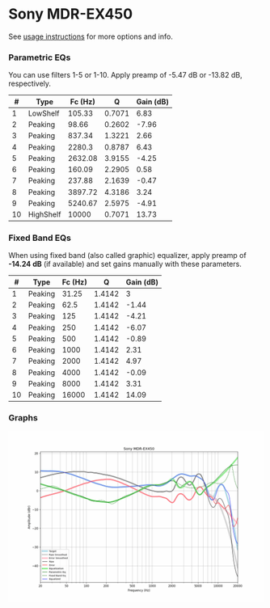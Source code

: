 # Sony MDR-EX450
See [usage instructions](https://github.com/jaakkopasanen/AutoEq#usage) for more options and info.

### Parametric EQs
You can use filters 1-5 or 1-10. Apply preamp of -5.47 dB or -13.82 dB, respectively.

|   # | Type      |   Fc (Hz) |      Q |   Gain (dB) |
|-----|-----------|-----------|--------|-------------|
|   1 | LowShelf  |    105.33 | 0.7071 |        6.83 |
|   2 | Peaking   |     98.66 | 0.2602 |       -7.96 |
|   3 | Peaking   |    837.34 | 1.3221 |        2.66 |
|   4 | Peaking   |   2280.3  | 0.8787 |        6.43 |
|   5 | Peaking   |   2632.08 | 3.9155 |       -4.25 |
|   6 | Peaking   |    160.09 | 2.2905 |        0.58 |
|   7 | Peaking   |    237.88 | 2.1639 |       -0.47 |
|   8 | Peaking   |   3897.72 | 4.3186 |        3.24 |
|   9 | Peaking   |   5240.67 | 2.5975 |       -4.91 |
|  10 | HighShelf |  10000    | 0.7071 |       13.73 |

### Fixed Band EQs
When using fixed band (also called graphic) equalizer, apply preamp of **-14.24 dB** (if available) and set gains manually with these parameters.

|   # | Type    |   Fc (Hz) |      Q |   Gain (dB) |
|-----|---------|-----------|--------|-------------|
|   1 | Peaking |     31.25 | 1.4142 |        3    |
|   2 | Peaking |     62.5  | 1.4142 |       -1.44 |
|   3 | Peaking |    125    | 1.4142 |       -4.21 |
|   4 | Peaking |    250    | 1.4142 |       -6.07 |
|   5 | Peaking |    500    | 1.4142 |       -0.89 |
|   6 | Peaking |   1000    | 1.4142 |        2.31 |
|   7 | Peaking |   2000    | 1.4142 |        4.97 |
|   8 | Peaking |   4000    | 1.4142 |       -0.09 |
|   9 | Peaking |   8000    | 1.4142 |        3.31 |
|  10 | Peaking |  16000    | 1.4142 |       14.09 |

### Graphs
![](./Sony%20MDR-EX450.png)
